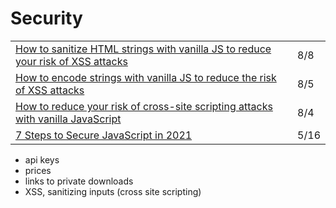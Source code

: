 # Security

|  |  |
| :--- | :--- |
| [How to sanitize HTML strings with vanilla JS to reduce your risk of XSS attacks](https://gomakethings.com/how-to-sanitize-html-strings-with-vanilla-js-to-reduce-your-risk-of-xss-attacks/) | 8/8 |
| [How to encode strings with vanilla JS to reduce the risk of XSS attacks](https://gomakethings.com/how-to-encode-strings-with-vanilla-js-to-reduce-the-risk-of-xss-attacks/) | 8/5 |
| [How to reduce your risk of cross-site scripting attacks with vanilla JavaScript](https://gomakethings.com/how-to-reduce-your-risk-of-cross-site-scripting-attacks-with-vanilla-javascript/) | 8/4 |
| [7 Steps to Secure JavaScript in 2021](https://blog.bitsrc.io/8-steps-to-secure-javascript-in-2021-6d54d5415264) | 5/16 |

* api keys
* prices
* links to private downloads
* XSS, sanitizing inputs \(cross site scripting\)


